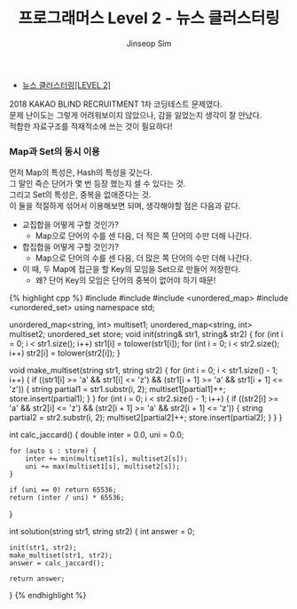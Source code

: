 ﻿---
layout: post
title: "프로그래머스 Level 2 - 뉴스 클러스터링"
categories: KAKAO Programmers
tags: [cpp]
author:
  - Jinseop Sim
---
- [뉴스 클러스터링[LEVEL 2]](https://school.programmers.co.kr/learn/courses/30/lessons/17677)  

2018 KAKAO BLIND RECRUITMENT 1차 코딩테스트 문제였다.  
문제 난이도는 그렇게 어려워보이지 않았으나, 감을 잃었는지 생각이 잘 안났다.  
적합한 자료구조를 적재적소에 쓰는 것이 필요하다!  

### Map과 Set의 동시 이용
먼저 Map의 특성은, Hash의 특성을 갖는다.  
그 말인 즉슨 단어가 몇 번 등장 했는지 셀 수 있다는 것.  
그리고 Set의 특성은, 중복을 없애준다는 것.  
이 둘을 적절하게 섞어서 이용해보면 되며, 생각해야할 점은 다음과 같다.  

- 교집합을 어떻게 구할 것인가?  
  - Map으로 단어의 수를 센 다음, 더 적은 쪽 단어의 수만 더해 나간다.
- 합집합을 어떻게 구할 것인가?
  - Map으로 단어의 수를 센 다음, 더 많은 쪽 단어의 수만 더해 나간다.
- 이 때, 두 Map에 접근을 할 Key의 모임을 Set으로 만들어 저장한다.
  - 왜? 단어 Key의 모임은 단어의 중복이 없어야 하기 때문!

{% highlight cpp %}
#include <iostream>
#include <string>
#include <unordered_map>
#include <unordered_set>
using namespace std;

unordered_map<string, int> multiset1;
unordered_map<string, int> multiset2;
unordered_set<string> store;
void init(string& str1, string& str2) {
    for (int i = 0; i < str1.size(); i++)
        str1[i] = tolower(str1[i]);
    for (int i = 0; i < str2.size(); i++)
        str2[i] = tolower(str2[i]);
}

void make_multiset(string str1, string str2) {
    for (int i = 0; i < str1.size() - 1; i++) {
        if ((str1[i] >= 'a' && str1[i] <= 'z') && (str1[i + 1] >= 'a' && str1[i + 1] <= 'z')) {
            string partial1 = str1.substr(i, 2);
            multiset1[partial1]++;
            store.insert(partial1);
        }
    }
    for (int i = 0; i < str2.size() - 1; i++) {
        if ((str2[i] >= 'a' && str2[i] <= 'z') && (str2[i + 1] >= 'a' && str2[i + 1] <= 'z')) {
            string partial2 = str2.substr(i, 2);
            multiset2[partial2]++;
            store.insert(partial2);
        }
    }
}

int calc_jaccard() {
    double inter = 0.0, uni = 0.0;

    for (auto s : store) {
        inter += min(multiset1[s], multiset2[s]);
        uni += max(multiset1[s], multiset2[s]);
    }
    
    if (uni == 0) return 65536;
    return (inter / uni) * 65536;
}

int solution(string str1, string str2) {
    int answer = 0;
    
    init(str1, str2);
    make_multiset(str1, str2);
    answer = calc_jaccard();

    return answer;
}
{% endhighlight %}